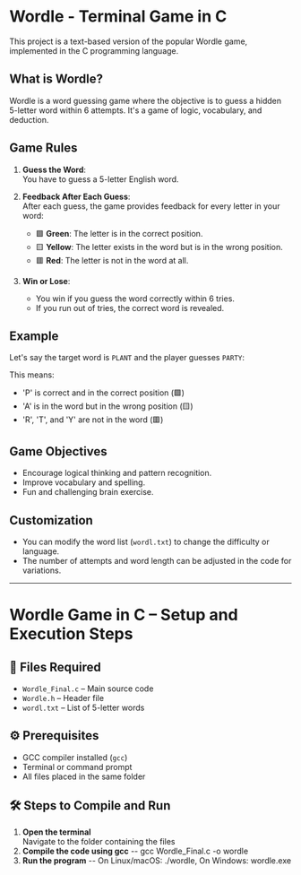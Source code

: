 # Wordle - Terminal Game in C

This project is a text-based version of the popular Wordle game, implemented in the C programming language.

## What is Wordle?

Wordle is a word guessing game where the objective is to guess a hidden 5-letter word within 6 attempts. It's a game of logic, vocabulary, and deduction.

## Game Rules

1. **Guess the Word**:  
   You have to guess a 5-letter English word.

2. **Feedback After Each Guess**:  
   After each guess, the game provides feedback for every letter in your word:
   - 🟩 **Green**: The letter is in the correct position.
   - 🟨 **Yellow**: The letter exists in the word but is in the wrong position.
   - 🟥 **Red**: The letter is not in the word at all.

3. **Win or Lose**:
   - You win if you guess the word correctly within 6 tries.
   - If you run out of tries, the correct word is revealed.

## Example

Let's say the target word is `PLANT` and the player guesses `PARTY`:


This means:
- 'P' is correct and in the correct position (🟩)
- 'A' is in the word but in the wrong position (🟨)
- 'R', 'T', and 'Y' are not in the word (🟥)

## Game Objectives

- Encourage logical thinking and pattern recognition.
- Improve vocabulary and spelling.
- Fun and challenging brain exercise.

## Customization

- You can modify the word list (`wordl.txt`) to change the difficulty or language.
- The number of attempts and word length can be adjusted in the code for variations.

---

# Wordle Game in C – Setup and Execution Steps

## 📁 Files Required

- `Wordle_Final.c` – Main source code
- `Wordle.h` – Header file
- `wordl.txt` – List of 5-letter words

## ⚙️ Prerequisites

- GCC compiler installed (`gcc`)
- Terminal or command prompt
- All files placed in the same folder

## 🛠️ Steps to Compile and Run

1. **Open the terminal**  
   Navigate to the folder containing the files
2. **Compile the code using gcc** --  gcc Wordle_Final.c -o wordle
3. **Run the program** -- On Linux/macOS: ./wordle, On Windows: wordle.exe
   

